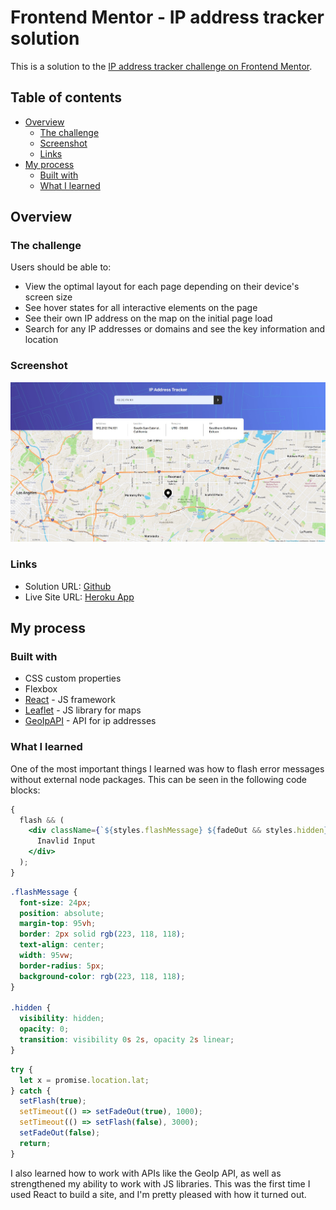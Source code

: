 # Frontend Mentor - IP address tracker solution

This is a solution to the [IP address tracker challenge on Frontend Mentor](https://www.frontendmentor.io/challenges/ip-address-tracker-I8-0yYAH0).

## Table of contents

- [Overview](#overview)
  - [The challenge](#the-challenge)
  - [Screenshot](#screenshot)
  - [Links](#links)
- [My process](#my-process)
  - [Built with](#built-with)
  - [What I learned](#what-i-learned)

## Overview

### The challenge

Users should be able to:

- View the optimal layout for each page depending on their device's screen size
- See hover states for all interactive elements on the page
- See their own IP address on the map on the initial page load
- Search for any IP addresses or domains and see the key information and location

### Screenshot

![](./screenshot.jpg)

### Links

- Solution URL: [Github](https://github.com/LawrenceJ1/ip-tracker)
- Live Site URL: [Heroku App](https://fm-ip.herokuapp.com/)

## My process

### Built with

- CSS custom properties
- Flexbox
- [React](https://reactjs.org/) - JS framework
- [Leaflet](https://leafletjs.com/) - JS library for maps
- [GeoIpAPI](https://geo.ipify.org/) - API for ip addresses

### What I learned

One of the most important things I learned was how to flash error messages without external node packages. This can be seen
in the following code blocks:

```jsx
{
  flash && (
    <div className={`${styles.flashMessage} ${fadeOut && styles.hidden}`}>
      Inavlid Input
    </div>
  );
}
```

```css
.flashMessage {
  font-size: 24px;
  position: absolute;
  margin-top: 95vh;
  border: 2px solid rgb(223, 118, 118);
  text-align: center;
  width: 95vw;
  border-radius: 5px;
  background-color: rgb(223, 118, 118);
}

.hidden {
  visibility: hidden;
  opacity: 0;
  transition: visibility 0s 2s, opacity 2s linear;
}
```

```js
try {
  let x = promise.location.lat;
} catch {
  setFlash(true);
  setTimeout(() => setFadeOut(true), 1000);
  setTimeout(() => setFlash(false), 3000);
  setFadeOut(false);
  return;
}
```

I also learned how to work with APIs like the GeoIp API, as well as strengthened my ability to work with JS libraries. This
was the first time I used React to build a site, and I'm pretty pleased with how it turned out.
